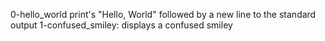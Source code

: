 0-hello_world print's "Hello, World" followed by a new line to the standard output
1-confused_smiley: displays a confused smiley

